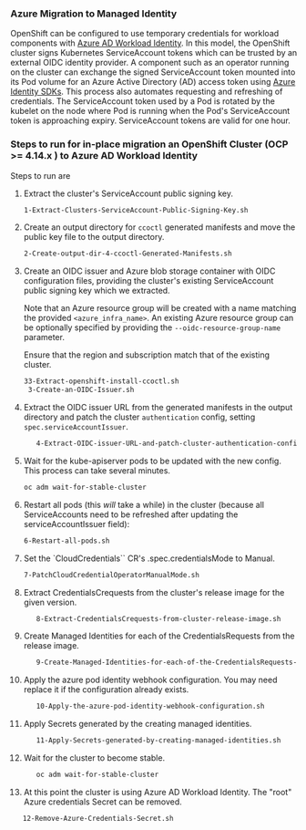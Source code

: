 ### Azure Migration to Managed Identity

OpenShift can be configured to use temporary credentials for workload components with [Azure AD Workload Identity](https://azure.github.io/azure-workload-identity/docs/).
In this model, the OpenShift cluster signs Kubernetes ServiceAccount tokens which can be trusted by an external OIDC identity provider. A component such as an operator running on the cluster can exchange the signed ServiceAccount token mounted into its Pod volume for an Azure Active Directory (AD) access token using [Azure Identity SDKs](https://github.com/Azure/azure-sdk-for-go/tree/main/sdk/azidentity). This process also automates requesting and refreshing of credentials. The ServiceAccount token used by a Pod is rotated by the kubelet on the node where Pod is running when the Pod's ServiceAccount token is approaching expiry. ServiceAccount tokens are valid for one hour.


### Steps to run for in-place migration an OpenShift Cluster (OCP >= 4.14.x ) to Azure AD Workload Identity

Steps to run are 
1. Extract the cluster's ServiceAccount public signing key.

   ```bash
   1-Extract-Clusters-ServiceAccount-Public-Signing-Key.sh
   ```

2. Create an output directory for `ccoctl` generated manifests and move the public key file to the output directory.

   ```bash
   2-Create-output-dir-4-ccoctl-Generated-Manifests.sh
   ```

3. Create an OIDC issuer and Azure blob storage container with OIDC configuration files, providing the cluster's existing ServiceAccount public signing key which we extracted.

   Note that an Azure resource group will be created with a name matching the provided `<azure_infra_name>`. An existing Azure resource group can be optionally specified by providing the `--oidc-resource-group-name` parameter.

   Ensure that the region and subscription match that of the existing cluster.

   ```bash
   33-Extract-openshift-install-ccoctl.sh
    3-Create-an-OIDC-Issuer.sh
   ```


4. Extract the OIDC issuer URL from the generated manifests in the output directory and patch the cluster `authentication` config, setting `spec.serviceAccountIssuer`.

   ```bash
      4-Extract-OIDC-issuer-URL-and-patch-cluster-authentication-config.sh
   ```

1. Wait for the kube-apiserver pods to be updated with the new config. This process can take several minutes.

   ```bash
   oc adm wait-for-stable-cluster
   ```

1. Restart all pods (this *will* take a while) in the cluster (because all ServiceAccounts need to be refreshed after updating the serviceAccountIssuer field):

   ```bash
   6-Restart-all-pods.sh
   ```

1. Set the `CloudCredentials`` CR's .spec.credentialsMode to Manual.

   ```bash
   7-PatchCloudCredentialOperatorManualMode.sh
   ```

1. Extract CredentialsCrequests from the cluster's release image for the given version.

   ```bash
      8-Extract-CredentialsCrequests-from-cluster-release-image.sh
   ```

1. Create Managed Identities for each of the CredentialsRequests from the release image.
   ```bash
      9-Create-Managed-Identities-for-each-of-the-CredentialsRequests-from-release-image.sh
   ```
1. Apply the azure pod identity webhook configuration. You may need replace it if the configuration already exists.

   ```bash
      10-Apply-the-azure-pod-identity-webhook-configuration.sh
   ```

1. Apply Secrets generated by the creating managed identities.

   ```bash
      11-Apply-Secrets-generated-by-creating-managed-identities.sh
    ```

1. Wait for the cluster to become stable.

   ```bash
      oc adm wait-for-stable-cluster
   ```

1. At this point the cluster is using Azure AD Workload Identity. The "root" Azure credentials Secret can be removed.

  ```bash
     12-Remove-Azure-Credentials-Secret.sh
  ```
